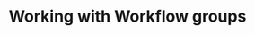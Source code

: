 ﻿---
title: "Working with Workflow groups"
toc: true
tag: developers
category: "Workflow"
menus: 
    nodeandlinks:
        icon: fa fa-link
        title: "Working with workflow scopes" 
        identifier: nodegroup
---
